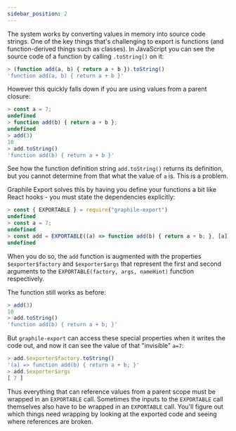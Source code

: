 ```yaml
---
sidebar_position: 2
---
```


The system works by converting values in memory into source code strings. One of
the key things that's challenging to export is functions (and function-derived
things such as classes). In JavaScript you can see the source code of a function
by calling `.toString()` on it:

```js
> (function add(a, b) { return a + b }).toString()
'function add(a, b) { return a + b }'
```

However this quickly falls down if you are using values from a parent closure:

```js
> const a = 7;
undefined
> function add(b) { return a + b };
undefined
> add(3)
10
> add.toString()
'function add(b) { return a + b }'
```

See how the function definition string `add.toString()` returns its definition,
but you cannot determine from that what the value of `a` is. This is a problem.

Graphile Export solves this by having you define your functions a bit like React
hooks - you must state the dependencies explicitly:

```js
> const { EXPORTABLE } = require("graphile-export")
undefined
> const a = 7;
undefined
> const add = EXPORTABLE((a) => function add(b) { return a + b; }, [a]);
undefined
```

When you do so, the `add` function is augmented with the properties
`$exporter$factory` and `$exporter$args` that represent the first and second
arguments to the `EXPORTABLE(factory, args, nameHint)` function respectively.

The function still works as before:

```js
> add(3)
10
> add.toString()
'function add(b) { return a + b; }'
```

But `graphile-export` can access these special properties when it writes the
code out, and now it can see the value of that "invisible" `a=7`:

```js
> add.$exporter$factory.toString()
'(a) => function add(b) { return a + b; }'
> add.$exporter$args
[ 7 ]
```

Thus everything that can reference values from a parent scope must be wrapped
in an `EXPORTABLE` call. Sometimes the inputs to the `EXPORTABLE` call
themselves also have to be wrapped in an `EXPORTABLE` call. You'll figure out
which things need wrapping by looking at the exported code and seeing where
references are broken.
